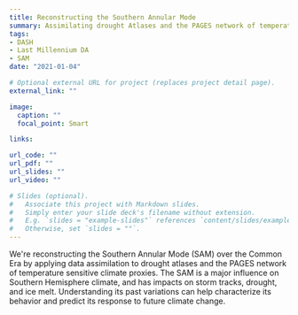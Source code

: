 ```yaml
---
title: Reconstructing the Southern Annular Mode
summary: Assimilating drought Atlases and the PAGES network of temperature sensitive climate proxies to reconstruct the Southern Annular Mode over the last 2000 years
tags:
- DASH
- Last Millennium DA
- SAM
date: "2021-01-04"

# Optional external URL for project (replaces project detail page).
external_link: ""

image:
  caption: ""
  focal_point: Smart

links:

url_code: ""
url_pdf: ""
url_slides: ""
url_video: ""

# Slides (optional).
#   Associate this project with Markdown slides.
#   Simply enter your slide deck's filename without extension.
#   E.g. `slides = "example-slides"` references `content/slides/example-slides.md`.
#   Otherwise, set `slides = ""`.
---
```


We're reconstructing the Southern Annular Mode (SAM) over the Common Era by applying data assimilation to drought atlases and the PAGES network of temperature sensitive climate proxies. The SAM is a major influence on Southern Hemisphere climate, and has impacts on storm tracks, drought, and ice melt. Understanding its past variations can help characterize its behavior and predict its response to future climate change.
